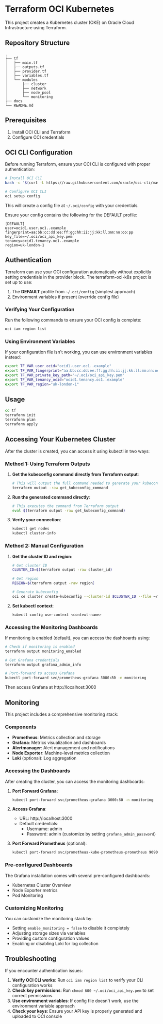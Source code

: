 # Terraform OCI Kubernetes

This project creates a Kubernetes cluster (OKE) on Oracle Cloud Infrastructure using Terraform.

## Repository Structure

```
.
├── tf
│   ├── main.tf
│   ├── outputs.tf
│   ├── provider.tf
│   ├── variables.tf
│   └── modules
│       ├── cluster
│       ├── network
│       ├── node_pool
│       └── monitoring
├── docs
└── README.md
```

## Prerequisites

1. Install OCI CLI and Terraform
2. Configure OCI credentials

## OCI CLI Configuration

Before running Terraform, ensure your OCI CLI is configured with proper authentication:

```bash
# Install OCI CLI
bash -c "$(curl -L https://raw.githubusercontent.com/oracle/oci-cli/master/scripts/install/install.sh)"

# Configure OCI CLI
oci setup config
```

This will create a config file at `~/.oci/config` with your credentials.

Ensure your config contains the following for the DEFAULT profile:

```
[DEFAULT]
user=ocid1.user.oc1..example
fingerprint=aa:bb:cc:dd:ee:ff:gg:hh:ii:jj:kk:ll:mm:nn:oo:pp
key_file=~/.oci/oci_api_key.pem
tenancy=ocid1.tenancy.oc1..example
region=uk-london-1
```

## Authentication

Terraform can use your OCI configuration automatically without explicitly setting credentials in the provider block. The terraform-oci-k8s project is set up to use:

1. The **DEFAULT** profile from `~/.oci/config` (simplest approach)
2. Environment variables if present (override config file)

### Verifying Your Configuration

Run the following commands to ensure your OCI config is complete:

```bash
oci iam region list
```

### Using Environment Variables

If your configuration file isn't working, you can use environment variables instead:

```bash
export TF_VAR_user_ocid="ocid1.user.oc1..example"
export TF_VAR_fingerprint="aa:bb:cc:dd:ee:ff:gg:hh:ii:jj:kk:ll:mm:nn:oo:pp"
export TF_VAR_private_key_path="~/.oci/oci_api_key.pem"
export TF_VAR_tenancy_ocid="ocid1.tenancy.oc1..example"
export TF_VAR_region="uk-london-1"
```

## Usage

```bash
cd tf
terraform init
terraform plan
terraform apply
```

## Accessing Your Kubernetes Cluster

After the cluster is created, you can access it using kubectl in two ways:

### Method 1: Using Terraform Outputs

1. **Get the kubeconfig command directly from Terraform output**:
   ```bash
   # This will output the full command needed to generate your kubeconfig
   terraform output -raw get_kubeconfig_command
   ```

2. **Run the generated command directly**:
   ```bash
   # This executes the command from Terraform output
   eval $(terraform output -raw get_kubeconfig_command)
   ```

3. **Verify your connection**:
   ```bash
   kubectl get nodes
   kubectl cluster-info
   ```

### Method 2: Manual Configuration

1. **Get the cluster ID and region**:
   ```bash
   # Get cluster ID
   CLUSTER_ID=$(terraform output -raw cluster_id)
   
   # Get region
   REGION=$(terraform output -raw region)
   
   # Generate kubeconfig
   oci ce cluster create-kubeconfig --cluster-id $CLUSTER_ID --file ~/.kube/config --region $REGION --token-version 2.0.0
   ```

2. **Set kubectl context**:
   ```bash
   kubectl config use-context <context-name>
   ```

### Accessing the Monitoring Dashboards

If monitoring is enabled (default), you can access the dashboards using:

```bash
# Check if monitoring is enabled
terraform output monitoring_enabled

# Get Grafana credentials
terraform output grafana_admin_info

# Port-forward to access Grafana
kubectl port-forward svc/prometheus-grafana 3000:80 -n monitoring
```

Then access Grafana at http://localhost:3000

## Monitoring

This project includes a comprehensive monitoring stack:

### Components

- **Prometheus**: Metrics collection and storage
- **Grafana**: Metrics visualization and dashboards
- **Alertmanager**: Alert management and notifications
- **Node Exporter**: Machine-level metrics collection
- **Loki** (optional): Log aggregation

### Accessing the Dashboards

After creating the cluster, you can access the monitoring dashboards:

1. **Port Forward Grafana**:
   ```bash
   kubectl port-forward svc/prometheus-grafana 3000:80 -n monitoring
   ```

2. **Access Grafana**:
   - URL: http://localhost:3000
   - Default credentials:
     - Username: admin
     - Password: admin (customize by setting `grafana_admin_password`)

3. **Port Forward Prometheus** (optional):
   ```bash
   kubectl port-forward svc/prometheus-kube-prometheus-prometheus 9090:9090 -n monitoring
   ```

### Pre-configured Dashboards

The Grafana installation comes with several pre-configured dashboards:
- Kubernetes Cluster Overview
- Node Exporter metrics
- Pod Monitoring

### Customizing Monitoring

You can customize the monitoring stack by:
- Setting `enable_monitoring = false` to disable it completely
- Adjusting storage sizes via variables
- Providing custom configuration values
- Enabling or disabling Loki for log collection

## Troubleshooting

If you encounter authentication issues:

1. **Verify OCI CLI works**: Run `oci iam region list` to verify your CLI configuration works
2. **Check key permissions**: Run `chmod 600 ~/.oci/oci_api_key.pem` to set correct permissions
3. **Use environment variables**: If config file doesn't work, use the environment variable approach
4. **Check your keys**: Ensure your API key is properly generated and uploaded to OCI console
